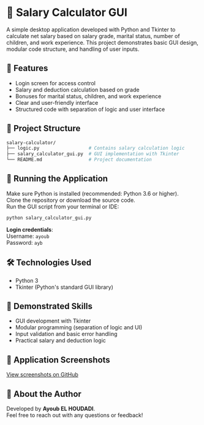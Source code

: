 # 💼 Salary Calculator GUI

A simple desktop application developed with Python and Tkinter to calculate net salary based on salary grade, marital status, number of children, and work experience. This project demonstrates basic GUI design, modular code structure, and handling of user inputs.

## 🧮 Features

- Login screen for access control  
- Salary and deduction calculation based on grade  
- Bonuses for marital status, children, and work experience  
- Clear and user-friendly interface  
- Structured code with separation of logic and user interface

## 📁 Project Structure

```bash
salary-calculator/
├── logic.py                  # Contains salary calculation logic
├── salary_calculator_gui.py  # GUI implementation with Tkinter
└── README.md                 # Project documentation
```

## 🚀 Running the Application

Make sure Python is installed (recommended: Python 3.6 or higher).  
Clone the repository or download the source code.  
Run the GUI script from your terminal or IDE:

```bash
python salary_calculator_gui.py
```

**Login credentials**:  
Username: `ayoub`  
Password: `ayb`

## 🛠️ Technologies Used

- Python 3  
- Tkinter (Python's standard GUI library)

## 🧠 Demonstrated Skills

- GUI development with Tkinter  
- Modular programming (separation of logic and UI)  
- Input validation and basic error handling  
- Practical salary and deduction logic

## 📸 Application Screenshots

[View screenshots on GitHub](https://github.com/ayoub-houdadi/Salary-Calculator-GUI/tree/d83326ed4afc13dcc6e4f73287201d093057fa19/images)

## 🙋 About the Author

Developed by **Ayoub EL HOUDADI**.  
Feel free to reach out with any questions or feedback!
